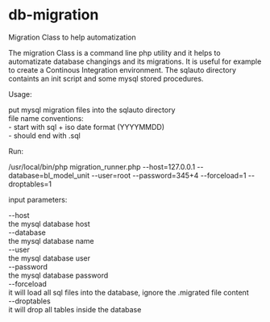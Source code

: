 # db-migration
Migration Class to help automatization


The migration Class is a command line php utility and it helps to automatizate database changings and its migrations.
It is useful for example to create a Continous Integration environment.
The sqlauto directory containts an init script and some mysql stored procedures.

Usage:  

put mysql migration files into the sqlauto directory  
file name conventions:  
    - start with sql + iso date format (YYYYMMDD)  
    - should end with .sql  

Run:  

/usr/local/bin/php migration_runner.php --host=127.0.0.1 --database=bl_model_unit --user=root --password=345+4 --forceload=1 --droptables=1

input parameters:

   --host  
       the mysql database host  
   --database  
       the mysql database name  
   --user  
       the mysql database user  
   --password  
       the mysql database password  
   --forceload  
       it will load all sql files into the database, ignore the .migrated file content  
   --droptables  
       it will drop all tables inside the database  
